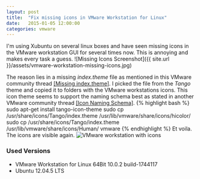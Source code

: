 ```yaml
---
layout: post
title:  "Fix missing icons in VMware Workstation for Linux"
date:   2015-01-05 12:00:00
categories: vmware
---
```


I'm using Xubuntu on several linux boxes and have seen missing icons in the VMware workstation GUI for several times now.
This is annoying and makes every task a guess.
![Missing Icons Screenshot]({{ site.url }}/assets/vmware-workstation-missing-icons.jpg)

The reason lies in a missing *index.theme* file as mentioned in this VMware community thread [[Missing index.theme]][vmwcom-index-theme].
I picked the file from the *Tango* theme and copied it to folders with the VMware workstations icons.
This icon theme seems to support the naming schema best as stated in another VMware community thread [[Icon Naming Schema]][vmwcom-icon-names].
{% highlight bash %}
sudo apt-get install tango-icon-theme
sudo cp /usr/share/icons/Tango/index.theme /usr/lib/vmware/share/icons/hicolor/
sudo cp /usr/share/icons/Tango/index.theme /usr/lib/vmware/share/icons/Human/
vmware
{% endhighlight %}
Et voila. The icons are visible again.
![VMware workstation with icons]({{site.url}}/assets/vmware-workstation-with-icons.jpg)

[vmwcom-index-theme]: https://communities.vmware.com/thread/495753
[vmwcom-icon-names]: https://communities.vmware.com/message/1200005

### Used Versions
* VMware Workstation for Linux 64Bit 10.0.2 build-1744117
* Ubuntu 12.04.5 LTS
